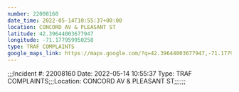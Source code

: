 ```yaml
---
number: 22008160
date_time: 2022-05-14T10:55:37+00:00
location: CONCORD AV & PLEASANT ST
latitude: 42.39644003677947
longitude: -71.177959950258
type: TRAF COMPLAINTS
google_maps_link: https://maps.google.com/?q=42.39644003677947,-71.177959950258
---
```


;;;Incident #: 22008160  Date: 2022-05-14 10:55:37   Type: TRAF COMPLAINTS;;;Location: CONCORD AV & PLEASANT ST;;;;;;

